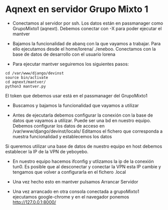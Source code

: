 # Aqnext en servidor Grupo Mixto 1

- Conectamos al servidor por ssh. Los datos están en passmanager como GrupoMixto1 (aqnext). Debemos conectar con -X para poder ejecutar el mantver

- Bajamos la funcionalidad de abanq con la que vayamos a trabajar. Para ello ejecutamos desde el home/lorena/ ./eneboo. Conectamos con la base de datos de desarrollo con el usuario lorena

- Para ejecutar mantver seguiremos los siguientes pasos:
```
cd /var/www/django/devinst
source bin/activate
cd aqnext/mantver/
python3 mantver.py
```
El token que debemos usar está en el passmanager del GrupoMixto1

- Buscamos y bajamos la funcionalidad que vayamos a utilizar

- Antes de ejecutarla debemos configurar la conexión con la base de datos que vayamos a utilizar. Puede ser una bd en nuestro equipo. 
Debemos configurar los datos de acceso en /var/www/django/devinst/locals/
Editamos el fichero que corresponda a nuestra funcionalidad y establecemos los datos

Si queremos utilizar una base de datos de nuestro equipo en host debemos establecer la IP de la VPN de yeboyebo.

- En nuestro equipo hacemos ifconfig y utlizamos la ip de la conexión tun0. Es posible que al desconectar y conectar la VPN esta IP cambie y tengamos que volver a configurarla en el fichero .local

- Una vez hecho esto en mantver pulsamos Arrancar Servidor

- Una vez arrancado en otra consola conectada a grupoMixto1 ejecutamos google-chrome y en el navegador ponemos http://127.0.0.1:8000/

